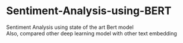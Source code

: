 # Sentiment-Analysis-using-BERT
Sentiment Analysis using state of the art Bert model</br>
Also, compared other deep learning model with other text embedding
